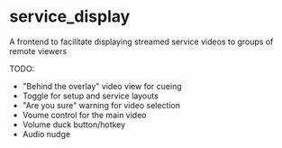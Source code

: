 # service_display
A frontend to facilitate displaying streamed service videos to groups of remote viewers

TODO:
* "Behind the overlay" video view for cueing
* Toggle for setup and service layouts
* "Are you sure" warning for video selection
* Voume control for the main video
* Volume duck button/hotkey
* Audio nudge
